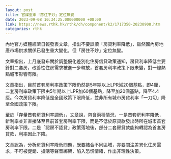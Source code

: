 ```yaml
---
layout: post
title: 官媒重申「房住不炒」定位無變
date: 2023-09-08 10:34:25.000000000 +08:00
link: https://news.rthk.hk/rthk/ch/component/k2/1717350-20230908.htm
categories: rthk
---
```


內地官方媒體經濟日報發表文章，指出不要誤讀「房貸利率降低」，雖然國內房地產市場供求關係已發生重大變化，但「房住不炒」定位無變。

文章指出，上月底發布關於調整優化差別化住房信貸政策通知，房貸利率降低主要針對二套房，改善性住房需求被進一步釋放，首套房利率政策下限未變，對一線熱點城市影響有限。

文章指出，目前首套房利率政策下限仍然是5年期以上LPR減20個基點，即4厘，二套房利率政策下限由5年期以上LPR加60個基點，降至加20個基點，降至4.4厘。今次房貸利率降低是全國政策下限降低，並非所有城市房貸利率「一刀切」降至全國政策下限。

至於「存量首套房貸利率調低」，文章說，包含兩種情況，一是首套房利率降低，新利率並非直接降至目前首套房利率下限，而是不低於原貸款發出時所在城市首套房利率下限。二是「認房不認貸」政策落地後，部分二套房貸款能夠轉認為首套房貸款，利率因此下降。

文章認為，分析房貸利率降低問題，既要結合不同區域，亦要關注差異化住房需求，不可被促銷、搶購等聲音綁架，陷入恐慌情緒，作出非理性決策。

